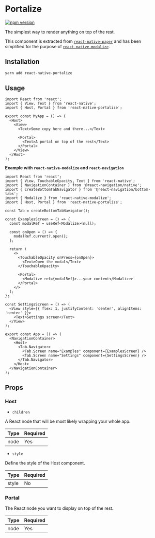 # Portalize

[![npm version](https://badge.fury.io/js/react-native-portalize.svg)](https://badge.fury.io/js/react-native-portalize)

The simplest way to render anything on top of the rest.

This component is extracted from [`react-native-paper`](https://github.com/callstack/react-native-paper/tree/master/src/components/Portal) and has been simplified for the purpose of [`react-native-modalize`](https://github.com/jeremybarbet/react-native-modalize).

## Installation

```bash
yarn add react-native-portalize
```

## Usage

```tsx
import React from 'react';
import { View, Text } from 'react-native';
import { Host, Portal } from 'react-native-portalize';

export const MyApp = () => (
  <Host>
    <View>
      <Text>Some copy here and there...</Text>

      <Portal>
        <Text>A portal on top of the rest</Text>
      </Portal>
    </View>
  </Host>
);
```

**Example with `react-native-modalize` and `react-navigation`**

```tsx
import React from 'react';
import { View, TouchableOpacity, Text } from 'react-native';
import { NavigationContainer } from '@react-navigation/native';
import { createBottomTabNavigator } from '@react-navigation/bottom-tabs';
import { Modalize } from 'react-native-modalize';
import { Host, Portal } from 'react-native-portalize';

const Tab = createBottomTabNavigator();

const ExamplesScreen = () => {
  const modalRef = useRef<Modalize>(null);

  const onOpen = () => {
    modalRef.current?.open();
  };

  return (
    <>
      <TouchableOpacity onPress={onOpen}>
        <Text>Open the modal</Text>
      </TouchableOpacity>

      <Portal>
        <Modalize ref={modalRef}>...your content</Modalize>
      </Portal>
    </>
  );
};

const SettingsScreen = () => (
  <View style={{ flex: 1, justifyContent: 'center', alignItems: 'center' }}>
    <Text>Settings screen</Text>
  </View>
);

export const App = () => (
  <NavigationContainer>
    <Host>
      <Tab.Navigator>
        <Tab.Screen name="Examples" component={ExamplesScreen} />
        <Tab.Screen name="Settings" component={SettingsScreen} />
      </Tab.Navigator>
    </Host>
  </NavigationContainer>
);
```

## Props

### Host

- `children`

A React node that will be most likely wrapping your whole app.

| Type | Required |
| ---- | -------- |
| node | Yes      |

- `style`

Define the style of the Host component.

| Type  | Required |
| ----- | -------- |
| style | No       |

### Portal

The React node you want to display on top of the rest.

| Type | Required |
| ---- | -------- |
| node | Yes      |
